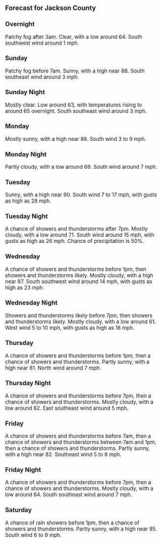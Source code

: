 <div>
   <h2>Forecast for Jackson County</h2>
   <p>
      <div style="font-size:120%">
         <h3>Overnight</h3>Patchy fog after 3am. Clear, with a low around 64. South southwest wind around 1 mph.<br></div>
   </p>
   <p>
      <div style="font-size:120%">
         <h3>Sunday</h3>Patchy fog before 7am. Sunny, with a high near 88. South southeast wind around 3 mph.<br></div>
   </p>
   <p>
      <div style="font-size:120%">
         <h3>Sunday Night</h3>Mostly clear. Low around 63, with temperatures rising to around 65 overnight. South southeast wind around 3 mph.<br></div>
   </p>
   <p>
      <div style="font-size:120%">
         <h3>Monday</h3>Mostly sunny, with a high near 88. South wind 3 to 9 mph.<br></div>
   </p>
   <p>
      <div style="font-size:120%">
         <h3>Monday Night</h3>Partly cloudy, with a low around 69. South wind around 7 mph.<br></div>
   </p>
   <p>
      <div style="font-size:120%">
         <h3>Tuesday</h3>Sunny, with a high near 90. South wind 7 to 17 mph, with gusts as high as 28 mph.<br></div>
   </p>
   <p>
      <div style="font-size:120%">
         <h3>Tuesday Night</h3>A chance of showers and thunderstorms after 7pm. Mostly cloudy, with a low around 71. South wind around 15 mph, with gusts
         as high as 26 mph. Chance of precipitation is 50%.<br></div>
   </p>
   <p>
      <div style="font-size:120%">
         <h3>Wednesday</h3>A chance of showers and thunderstorms before 1pm, then showers and thunderstorms likely. Mostly cloudy, with a high near 87.
         South southwest wind around 14 mph, with gusts as high as 23 mph.<br></div>
   </p>
   <p>
      <div style="font-size:120%">
         <h3>Wednesday Night</h3>Showers and thunderstorms likely before 7pm, then showers and thunderstorms likely. Mostly cloudy, with a low around 61. West
         wind 5 to 10 mph, with gusts as high as 18 mph.<br></div>
   </p>
   <p>
      <div style="font-size:120%">
         <h3>Thursday</h3>A chance of showers and thunderstorms before 1pm, then a chance of showers and thunderstorms. Partly sunny, with a high near
         81. North wind around 7 mph.<br></div>
   </p>
   <p>
      <div style="font-size:120%">
         <h3>Thursday Night</h3>A chance of showers and thunderstorms before 7pm, then a chance of showers and thunderstorms. Mostly cloudy, with a low around
         62. East southeast wind around 5 mph.<br></div>
   </p>
   <p>
      <div style="font-size:120%">
         <h3>Friday</h3>A chance of showers and thunderstorms before 7am, then a chance of showers and thunderstorms between 7am and 1pm, then a chance
         of showers and thunderstorms. Partly sunny, with a high near 82. Southeast wind 5 to 8 mph.<br></div>
   </p>
   <p>
      <div style="font-size:120%">
         <h3>Friday Night</h3>A chance of showers and thunderstorms before 7pm, then a chance of showers and thunderstorms. Mostly cloudy, with a low around
         64. South southeast wind around 7 mph.<br></div>
   </p>
   <p>
      <div style="font-size:120%">
         <h3>Saturday</h3>A chance of rain showers before 1pm, then a chance of showers and thunderstorms. Partly sunny, with a high near 85. South
         wind 6 to 9 mph.<br></div>
   </p>
</div>